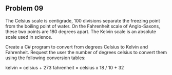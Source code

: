 ## Problem 09

The Celsius scale is centigrade, 100 divisions separate the freezing point from the boiling point of water. On the Fahrenheit scale of Anglo-Saxons, these two points are 180 degrees apart. The Kelvin scale is an absolute scale used in science.

Create a C# program to convert from degrees Celsius to Kelvin and Fahrenheit. Request the user the number of degrees celsius to convert them using the following conversion tables:

kelvin = celsius + 273
fahrenheit = celsius x 18 / 10 + 32